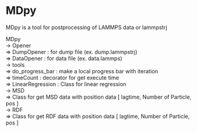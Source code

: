 # MDpy
  
MDpy is a tool for postprocessing of LAMMPS data or lammpstrj  
  
MDpy  
  -> Opener  
      => DumpOpener : for dump file (ex. dump.lammpstrj)  
      => DataOpener : for data file (ex. data.lammps)  
  -> tools  
      => do_progress_bar : make a local progress bar with iteration  
      => timeCount : decorator for get execute time  
      => LinearRegression : Class for linear regression  
  -> MSD  
      => Class for get MSD data with position data [ lagtime, Number of Particle, pos ]  
  -> RDF  
      => Class for get RDF data with position data [ lagtime, Number of Particle, pos ]  
  
